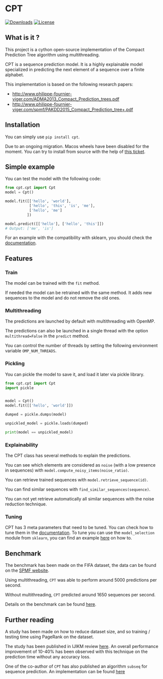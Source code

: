 # CPT

[![Downloads](https://img.shields.io/pypi/dm/CPT)](https://pypi.org/project/cpt/)
[![License](https://img.shields.io/pypi/l/cpt.svg)](https://github.com/bluesheeptoken/CPT/blob/master/LICENSE)

## What is it ?

This project is a cython open-source implementation of the Compact Prediction Tree algorithm using multithreading.

CPT is a sequence prediction model. It is a highly explainable model specialized in predicting the next element of a sequence over a finite alphabet.

This implementation is based on the following research papers:

- http://www.philippe-fournier-viger.com/ADMA2013_Compact_Prediction_trees.pdf
- http://www.philippe-fournier-viger.com/spmf/PAKDD2015_Compact_Prediction_tree+.pdf

## Installation

You can simply use `pip install cpt`.

Due to an ongoing migration. Macos wheels have been disabled for the moment. You can try to install from source with the help of [this ticket](https://github.com/bluesheeptoken/CPT/issues/68). 

## Simple example

You can test the model with the following code:

```python
from cpt.cpt import Cpt
model = Cpt()

model.fit([['hello', 'world'],
           ['hello', 'this', 'is', 'me'],
           ['hello', 'me']
          ])

model.predict([['hello'], ['hello', 'this']])
# Output: ['me', 'is']
```
For an example with the compatibility with sklearn, you should check the [documentation][1].

## Features
### Train

The model can be trained with the `fit` method.

If needed the model can be retrained with the same method. It adds new sequences to the model and do not remove the old ones.

### Multithreading

The predictions are launched by default with multithreading with OpenMP.

The predictions can also be launched in a single thread with the option `multithread=False` in the `predict` method.

You can control the number of threads by setting the following environment variable `OMP_NUM_THREADS`.

### Pickling

You can pickle the model to save it, and load it later via pickle library.
```python
from cpt.cpt import Cpt
import pickle


model = Cpt()
model.fit([['hello', 'world']])

dumped = pickle.dumps(model)

unpickled_model = pickle.loads(dumped)

print(model == unpickled_model)
```

### Explainability

The CPT class has several methods to explain the predictions.

You can see which elements are considered as `noise` (with a low presence in sequences) with `model.compute_noisy_items(noise_ratio)`.

You can retrieve trained sequences with `model.retrieve_sequence(id)`.

You can find similar sequences with `find_similar_sequences(sequence)`.

You can not yet retrieve automatically all similar sequences with the noise reduction technique.

### Tuning

CPT has 3 meta parameters that need to be tuned. You can check how to tune them in the [documentation][1]. To tune you can use the `model_selection` module from `sklearn`, you can find an example [here][3] on how to.

## Benchmark

The benchmark has been made on the FIFA dataset, the data can be found on the [SPMF website][4].

Using multithreading, `CPT` was able to perform around 5000 predictions per second.

Without multithreading, `CPT` predicted around 1650 sequences per second.

Details on the benchmark can be found [here](benchmark).

## Further reading

A study has been made on how to reduce dataset size, and so training / testing time using PageRank on the dataset.

The study has been published in IJIKM review [here][5]. An overall performance improvement of 10-40% has been observed with this technique on the prediction time without any accuracy loss.

One of the co-author of `CPT` has also published an algorithm `subseq` for sequence prediction. An implementation can be found [here](https://github.com/bluesheeptoken/subseq)

[1]: https://cpt.readthedocs.io/en/latest/
[2]: https://github.com/bluesheeptoken/CPT#tuning
[3]: https://cpt.readthedocs.io/en/latest/example.html#sklearn-example
[4]: https://www.philippe-fournier-viger.com/spmf/index.php?link=datasets.php
[5]: http://www.ijikm.org/Volume14/IJIKMv14p027-044Da5395.pdf
